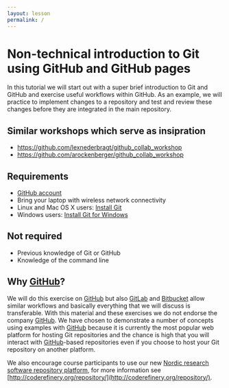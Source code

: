 ```yaml
---
layout: lesson
permalink: /
---
```


# Non-technical introduction to Git using GitHub and GitHub pages

In this tutorial we will start out with a super brief introduction to Git and
GitHub and exercise useful workflows within GitHub. As an example, we will
practice to implement changes to a repository and test and review these
changes before they are integrated in the main repository.


## Similar workshops which serve as insipration

- https://github.com/lexnederbragt/github_collab_workshop
- https://github.com/arockenberger/github_collab_workshop


## Requirements

- [GitHub account](https://github.com/join)
- Bring your laptop with wireless network connectivity
- Linux and Mac OS X users: [Install Git](https://git-scm.com/book/en/v2/Getting-Started-Installing-Git)
- Windows users: [Install Git for Windows](https://git-scm.com/downloads)


## Not required

- Previous knowledge of Git or GitHub
- Knowledge of the command line


## Why [GitHub](https://github.com)?

We will do this exercise on [GitHub](https://github.com) but also
[GitLab](https://gitlab.com) and [Bitbucket](https://bitbucket.org) allow
similar workflows and basically everything that we will discuss is transferable. With
this material and these exercises we do not endorse the company
[GitHub](https://github.com). We have chosen to demonstrate a number of
concepts using examples with [GitHub](https://github.com) because it is
currently the most popular web platform for hosting Git repositories and the chance is high
that you will interact with [GitHub](https://github.com)-based repositories even if you
choose to host your Git repository on another platform.

We also encourage course participants to use our new [Nordic research software repository platform](https://source.coderefinery.org),
for more information see [http://coderefinery.org/repository/](http://coderefinery.org/repository/).
